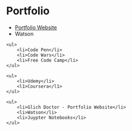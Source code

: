 # Portfolio

<html>
  <body>
    <ul>
		<li><a href="http://glitchdoctor.net">Portfolio Website</a></li>
		<li>Watson</li>
	</ul>
		
	<ul>
		<li>Code Pen</li>
		<li>Code Wars</li>
		<li>Free Code Camp</li>
	</ul>	
		
	<ul>
		<li>Udemy</li>
		<l1>Coursera</l1>
	</ul>
		
	<ul>
		<li>Glich Doctor - Portfolio Website</li>
		<li>Watson</li>
		<li>Juypter Notebooks</li>
	</ul>
  </body>
</html>
